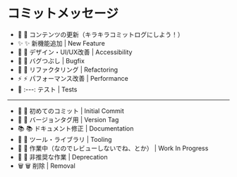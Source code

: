 # コミットメッセージ

- 💖 :sparkling_heart: コンテンツの更新（キラキラコミットログにしよう！）
- ✨ :sparkles: 新機能追加 | New Feature
- 🎨 :art: デザイン・UI/UX改善 | Accessibility
- 🐛 :bug: バグつぶし | Bugfix
- 🤝 :handshake: リファクタリング | Refactoring
- ⚡ :zap: パフォーマンス改善 | Performance
- 🧪 :---: テスト | Tests

---

- 🎉 :tada: 初めてのコミット | Initial Commit
- 🔖 :bookmark: バージョンタグ用 | Version Tag
- 📚 :books: ドキュメント修正 | Documentation
- 🔧 :wrench: ツール・ライブラリ | Tooling
- 🚧 :construction: 作業中（なのでレビューしないでね、とか） | Work In Progress
- 💩 :hankey: 非推奨な作業 | Deprecation
- 🗑️ :wastebasket: 削除 | Removal


